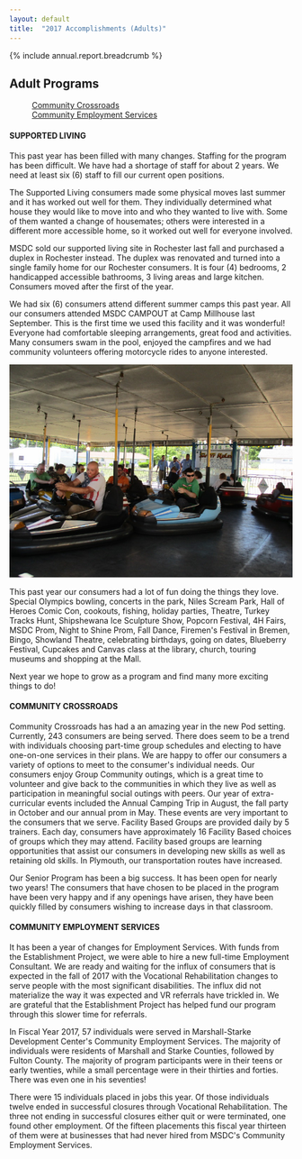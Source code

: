 ```yaml
---
layout: default
title:  "2017 Accomplishments (Adults)"
---
```

{% include annual.report.breadcrumb %}

## Adult Programs

<dl class="tabs pill">
  <dd><a href="#crossroads">Community Crossroads</a></dd>
  <dd><a href="#employment">Community Employment Services</a></dd>
</dl>

<h4 class="subheader" id="supported">SUPPORTED LIVING</h4>
This past year has been filled with many changes. Staffing for the program has been difficult. We have had a shortage of staff for about 2 years. We need at least six (6) staff to fill our current open positions.

The Supported Living consumers made some physical moves last summer and it has worked out well for them. They individually determined what house they would like to move into and who they wanted to live with. Some of them wanted a change of housemates; others were interested in a different more accessible home, so it worked out well for everyone involved.

MSDC sold our supported living site in Rochester last fall and purchased a duplex in Rochester instead. The duplex was renovated and turned into a single family home for our Rochester consumers. It is four (4) bedrooms, 2 handicapped accessible bathrooms, 3 living areas and large kitchen. Consumers moved after the first of the year.

We had six (6) consumers attend different summer camps this past year. All our consumers attended MSDC CAMPOUT at Camp Millhouse last September. This is the first time we used this facility and it was wonderful! Everyone had comfortable sleeping arrangements, great food and activities. Many consumers swam in the pool, enjoyed the campfires and we had community volunteers offering motorcycle rides to anyone interested.

<div class="five right th">
  <img alt="Adults enjoying some bumper cars" src="/images/adult/adult_bumper_cars.jpg">
</div>

This past year our consumers had a lot of fun doing the things they love. Special Olympics bowling, concerts in the park, Niles Scream Park, Hall of Heroes Comic Con, cookouts, fishing, holiday parties, Theatre, Turkey Tracks Hunt, Shipshewana Ice Sculpture Show, Popcorn Festival, 4H Fairs, MSDC Prom, Night to Shine Prom, Fall Dance, Firemen's Festival in Bremen, Bingo, Showland Theatre, celebrating birthdays, going on dates, Blueberry Festival, Cupcakes and Canvas class at the library, church, touring museums and shopping at the Mall.

Next year we hope to grow as a program and find many more exciting things to do!

<h4 class="subheader" id="crossroads">COMMUNITY CROSSROADS</h4>
Community Crossroads has had a an amazing year in the new Pod setting. Currently, 243 consumers are being served. There does seem to be a trend with individuals choosing part-time group schedules and electing to have one-on-one services in their plans. We are happy to offer our consumers a variety of options to meet to the consumer's individual needs. Our consumers enjoy Group Community outings, which is a great time to volunteer and give back to the communities in which they live as well as participation in meaningful social outings with peers. Our year of extra-curricular events included the Annual Camping Trip in August, the fall party in October and our annual prom in May. These events are very important to the consumers that we serve. Facility Based Groups are provided daily by 5 trainers. Each day, consumers have approximately 16 Facility Based choices of groups which they may attend. Facility based groups are learning opportunities that assist our consumers in developing new skills as well as retaining old skills. In Plymouth, our transportation routes have increased.

Our Senior Program has been a big success. It has been open for nearly two years! The consumers that have chosen to be placed in the program have been very happy and if any openings have arisen, they have been quickly filled by consumers wishing to increase days in that classroom.

<h4 class="subheader" id="employment">COMMUNITY EMPLOYMENT SERVICES</h4>
It has been a year of changes for Employment Services. With funds from the Establishment Project, we were able to hire a new full-time Employment Consultant. We are ready and waiting for the influx of consumers that is expected in the fall of 2017 with the Vocational Rehabilitation changes to serve people with the most significant disabilities. The influx did not materialize the way it was expected and VR referrals have trickled in. We are grateful that the Establishment Project has helped fund our program through this slower time for referrals.

In Fiscal Year 2017, 57 individuals were served in Marshall-Starke Development Center's Community Employment Services. The majority of individuals were residents of Marshall and Starke Counties, followed by Fulton County. The majority of program participants were in their teens or early twenties, while a small percentage were in their thirties and forties. There was even one in his seventies!

There were 15 individuals placed in jobs this year. Of those individuals twelve ended in successful closures through Vocational Rehabilitation. The three not ending in successful closures either quit or were terminated, one found other employment. Of the fifteen placements this fiscal year thirteen of them were at businesses that had never hired from MSDC's Community Employment Services.
